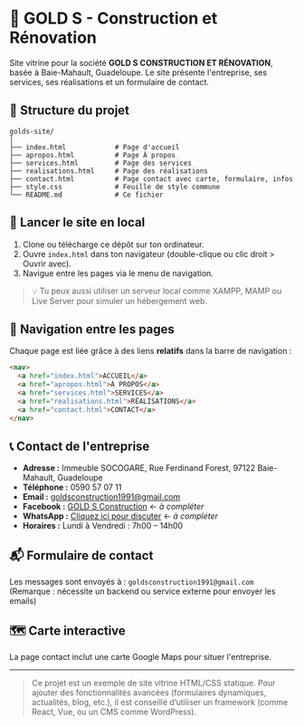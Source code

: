 
# 🌟 GOLD S - Construction et Rénovation

Site vitrine pour la société **GOLD S CONSTRUCTION ET RÉNOVATION**, basée à Baie-Mahault, Guadeloupe. Le site présente l'entreprise, ses services, ses réalisations et un formulaire de contact.

## 📁 Structure du projet

```
golds-site/
│
├── index.html            # Page d'accueil
├── apropos.html          # Page À propos
├── services.html         # Page des services
├── realisations.html     # Page des réalisations
├── contact.html          # Page contact avec carte, formulaire, infos
├── style.css             # Feuille de style commune
└── README.md             # Ce fichier
```

## 🚀 Lancer le site en local

1. Clone ou télécharge ce dépôt sur ton ordinateur.
2. Ouvre `index.html` dans ton navigateur (double-clique ou clic droit > Ouvrir avec).
3. Navigue entre les pages via le menu de navigation.

> 💡 Tu peux aussi utiliser un serveur local comme XAMPP, MAMP ou Live Server pour simuler un hébergement web.

## 🔗 Navigation entre les pages

Chaque page est liée grâce à des liens **relatifs** dans la barre de navigation :

```html
<nav>
  <a href="index.html">ACCUEIL</a>
  <a href="apropos.html">À PROPOS</a>
  <a href="services.html">SERVICES</a>
  <a href="realisations.html">RÉALISATIONS</a>
  <a href="contact.html">CONTACT</a>
</nav>
```

## 📞 Contact de l'entreprise

- **Adresse :** Immeuble SOCOGARE, Rue Ferdinand Forest, 97122 Baie-Mahault, Guadeloupe
- **Téléphone :** 0590 57 07 11
- **Email :** goldsconstruction1991@gmail.com
- **Facebook :** [GOLD S Construction](https://www.facebook.com/goldsconstructionetrenovation) ← *à compléter*
- **WhatsApp :** [Cliquez ici pour discuter](https://wa.me/590690429400) ← *à compléter*
- **Horaires :** Lundi à Vendredi : 7h00 – 14h00

## 📬 Formulaire de contact

Les messages sont envoyés à : `goldsconstruction1991@gmail.com`  
(Remarque : nécessite un backend ou service externe pour envoyer les emails)

## 🗺️ Carte interactive

La page contact inclut une carte Google Maps pour situer l'entreprise.

---

> Ce projet est un exemple de site vitrine HTML/CSS statique. Pour ajouter des fonctionnalités avancées (formulaires dynamiques, actualités, blog, etc.), il est conseillé d’utiliser un framework (comme React, Vue, ou un CMS comme WordPress).
